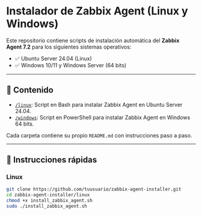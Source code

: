 # Instalador de Zabbix Agent (Linux y Windows)

Este repositorio contiene scripts de instalación automática del **Zabbix Agent 7.2** para los siguientes sistemas operativos:

- ✅ Ubuntu Server 24.04 (Linux)
- ✅ Windows 10/11 y Windows Server (64 bits)

---

## 📂 Contenido

- [`/linux`](./linux): Script en Bash para instalar Zabbix Agent en Ubuntu Server 24.04.
- [`/windows`](./windows): Script en PowerShell para instalar Zabbix Agent en Windows 64 bits.

Cada carpeta contiene su propio `README.md` con instrucciones paso a paso.

---

## 🚀 Instrucciones rápidas

### Linux

```bash
git clone https://github.com/tuusuario/zabbix-agent-installer.git
cd zabbix-agent-installer/linux
chmod +x install_zabbix_agent.sh
sudo ./install_zabbix_agent.sh
